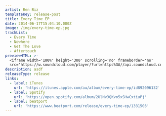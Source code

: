 ```yaml
---
artist: Ren Riz
templateKey: release-post
title: Every Time EP
date: 2014-06-17T15:04:10.000Z
image: /img/every-time-ep.jpg
trackList:
  - Every Time
  - Nowhere
  - Get The Love
  - Aftertouch
previewHTML: >-
  <iframe width='100%' height='300' scrolling='no' frameborder='no'
  src='https://w.soundcloud.com/player/?url=https%3A//api.soundcloud.com/playlists/44054952&amp;color=%23168dec&amp;auto_play=false&amp;hide_related=true&amp;show_comments=false&amp;show_user=false&amp;show_reposts=false&amp;show_teaser=false&amp;visual=true'></iframe>
description: asdf
releaseType: release
links:
  - label: iTunes
    url: 'https://itunes.apple.com/au/album/every-time-ep/id892096132'
  - label: Spotify
    url: 'https://open.spotify.com/album/2UlNv3QKvo5xSHwCxtiuPj'
  - label: beatport
    url: 'https://www.beatport.com/release/every-time-ep/1331503'
---
```


